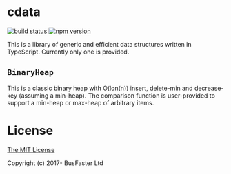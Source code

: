 cdata
=====

[![build status](https://travis-ci.org/charto/cdata.svg?branch=master)](http://travis-ci.org/charto/cdata)
[![npm version](https://img.shields.io/npm/v/cdata.svg)](https://www.npmjs.com/package/cdata)

This is a library of generic and efficient data structures written in TypeScript.
Currently only one is provided.

`BinaryHeap`
------------

This is a classic binary heap with O(lon(n)) insert, delete-min and decrease-key
(assuming a min-heap). The comparison function is user-provided to support a
min-heap or max-heap of arbitrary items.

License
=======

[The MIT License](https://raw.githubusercontent.com/charto/cdata/master/LICENSE)

Copyright (c) 2017- BusFaster Ltd

